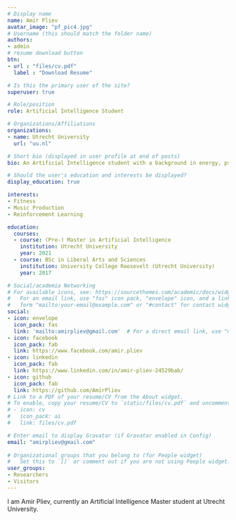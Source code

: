 ```yaml
---
# Display name
name: Amir Pliev
avatar_image: "pf_pic4.jpg"
# Username (this should match the folder name)
authors:
- admin
# resume download button
btn:
- url : "files/cv.pdf"
  label : "Download Resume"

# Is this the primary user of the site?
superuser: true

# Role/position
role: Artificial Intelligence Student

# Organizations/Affiliations
organizations:
- name: Utrecht University
  url: "uu.nl"

# Short bio (displayed in user profile at end of posts)
bio: An Artificial Intelligence student with a background in energy, psychology and international law, looking for a new challenge.

# Should the user's education and interests be displayed?
display_education: true

interests:
- Fitness
- Music Production
- Reinforcement Learning

education:
  courses:
  - course: (Pre-) Master in Artificial Intelligence
    institution: Utrecht University
    year: 2021
  - course: BSc in Liberal Arts and Sciences
    institution: University College Roosevelt (Utrecht University)
    year: 2017

# Social/academia Networking
# For available icons, see: https://sourcethemes.com/academic/docs/widgets/#icons
#   For an email link, use "fas" icon pack, "envelope" icon, and a link in the
#   form "mailto:your-email@example.com" or "#contact" for contact widget.
social:
- icon: envelope
  icon_pack: fas
  link: 'mailto:amirpliev@gmail.com'  # For a direct email link, use "mailto:test@example.org".
- icon: facebook
  icon_pack: fab
  link: https://www.facebook.com/amir.pliev
- icon: linkedin
  icon_pack: fab
  link: https://www.linkedin.com/in/amir-pliev-24529bab/
- icon: github
  icon_pack: fab
  link: https://github.com/AmirPliev
# Link to a PDF of your resume/CV from the About widget.
# To enable, copy your resume/CV to `static/files/cv.pdf` and uncomment the lines below.  
# - icon: cv
#   icon_pack: ai
#   link: files/cv.pdf

# Enter email to display Gravatar (if Gravatar enabled in Config)
email: "amirpliev@gmail.com"
  
# Organizational groups that you belong to (for People widget)
#   Set this to `[]` or comment out if you are not using People widget.  
user_groups:
- Researchers
- Visitors
---
```


I am Amir Pliev, currently an Artificial Intelligence Master student at Utrecht University. 

